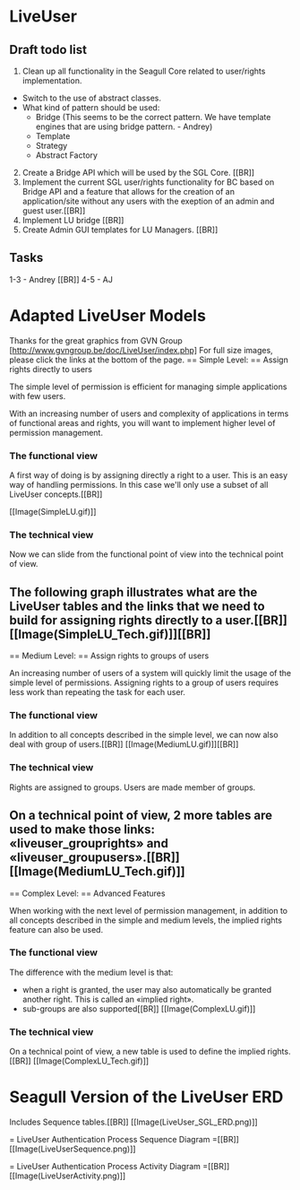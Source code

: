 <!-- Name: RFC/LiveUser -->
<!-- Version: 22 -->
<!-- Last-Modified: 2006/12/30 22:45:37 -->
<!-- Author: demian -->
# LiveUser

## Draft todo list
1. Clean up all functionality in the Seagull Core related to user/rights implementation. 
  * Switch to the use of abstract classes.
  * What kind of pattern should be used:
    * Bridge (This seems to be the correct pattern. We have template engines that are using bridge pattern. - Andrey)
    * Template
    * Strategy
    * Abstract Factory
2. Create a Bridge API which will be used by the SGL Core. [[BR]]
3. Implement the current SGL user/rights functionality for BC based on Bridge API and a feature that allows for the creation of an application/site without any users with the exeption of an admin and guest user.[[BR]]
4. Implement LU bridge [[BR]]
5. Create Admin GUI templates for LU Managers. [[BR]]

## Tasks
1-3 - Andrey [[BR]]
4-5 - AJ

# Adapted LiveUser Models
Thanks for the great graphics from GVN Group [http://www.gvngroup.be/doc/LiveUser/index.php]
For full size images, please click the links at the bottom of the page.
== Simple Level: == 
Assign rights directly to users

The simple level of permission is efficient for managing simple applications with few users.

With an increasing number of users and complexity of applications in terms of functional areas and rights, you will want to implement higher level of permission management.

### The functional view

A first way of doing is by assigning directly a right to a user. This is an easy way of handling permissions. In this case we'll only use a subset of all LiveUser concepts.[[BR]]

[[Image(SimpleLU.gif)]]

### The technical view

Now we can slide from the functional point of view into the technical point of view.

The following graph illustrates what are the LiveUser tables and the links that we need to build for assigning rights directly to a user.[[BR]]
[[Image(SimpleLU_Tech.gif)]][[BR]]
----
== Medium Level: == 
Assign rights to groups of users

An increasing number of users of a system will quickly limit the usage of the simple level of permissions. Assigning rights to a group of users requires less work than repeating the task for each user.

### The functional view
In addition to all concepts described in the simple level, we can now also deal with group of users.[[BR]]
[[Image(MediumLU.gif)]][[BR]]

### The technical view

Rights are assigned to groups. Users are made member of groups.

On a technical point of view, 2 more tables are used to make those links: «liveuser_grouprights» and «liveuser_groupusers».[[BR]]
[[Image(MediumLU_Tech.gif)]]
----

== Complex Level: == 
Advanced Features

When working with the next level of permission management, in addition to all concepts described in the simple and medium levels, the implied rights feature can also be used. 

### The functional view
The difference with the medium level is that:

  * when a right is granted, the user may also automatically be granted another right. This is called an «implied right».
  * sub-groups are also supported[[BR]]
[[Image(ComplexLU.gif)]]

### The technical view
On a technical point of view, a new table is used to define the implied rights.[[BR]]
[[Image(ComplexLU_Tech.gif)]]

# Seagull Version of the LiveUser ERD
Includes Sequence tables.[[BR]]
[[Image(LiveUser_SGL_ERD.png)]]

= LiveUser Authentication Process Sequence Diagram =[[BR]]
[[Image(LiveUserSequence.png)]]

= LiveUser Authentication Process Activity Diagram =[[BR]]
[[Image(LiveUserActivity.png)]]
